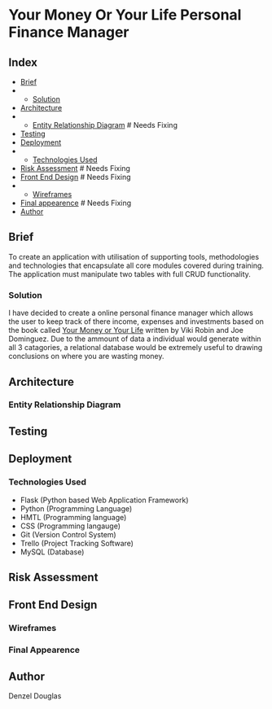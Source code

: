 # Your Money Or Your Life Personal Finance Manager

## Index
* [Brief](https://github.com/Denzaaaaal/SFIA1/blob/developer/README.md#brief)
* * [Solution](https://github.com/Denzaaaaal/SFIA1/blob/developer/README.md#brief)
* [Architecture](https://github.com/Denzaaaaal/SFIA1/blob/developer/README.md#architecture)
* *  [Entity Relationship Diagram](https://github.com/Denzaaaaal/SFIA1/blob/developer/README.md) # Needs Fixing
* [Testing](https://github.com/Denzaaaaal/SFIA1/blob/developer/README.md#Testing)
* [Deployment](https://github.com/Denzaaaaal/SFIA1/blob/developer/README.md#Deployment)
* * [Technologies Used](https://github.com/Denzaaaaal/SFIA1/blob/developer/README.md#Technologies)
* [Risk Assessment](https://github.com/Denzaaaaal/SFIA1/blob/developer/README.md#br) # Needs Fixing
* [Front End Design](https://github.com/Denzaaaaal/SFIA1/blob/developer/README.md) # Needs Fixing
* * [Wireframes](https://github.com/Denzaaaaal/SFIA1/blob/developer/README.md#Wireframes)
* [Final appearence](https://github.com/Denzaaaaal/SFIA1/blob/developer/README.md#Final-appearence) # Needs Fixing
* [Author](https://github.com/Denzaaaaal/SFIA1/blob/developer/README.md#Author)

## Brief
To create an application with utilisation of supporting tools, methodologies and technologies that encapsulate all core modules covered during training. The application must manipulate two tables with full CRUD functionality.

### Solution
I have decided to create a online personal finance manager which allows the user to keep track of there income, expenses and investments based on the book called [Your Money or Your Life](https://www.amazon.co.uk/Transforming-Relationship-Achieving-Financial-Independence/dp/0143115766) written by Viki Robin and Joe Dominguez. Due to the ammount of data a individual would generate within all 3 catagories, a relational database would be extremely useful to drawing conclusions on where you are wasting money. 

## Architecture

### Entity Relationship Diagram


## Testing


## Deployment

### Technologies Used
* Flask (Python based Web Application Framework)
* Python (Programming Language)
* HMTL (Programming language)
* CSS (Programming langauge)
* Git (Version Control System)
* Trello (Project Tracking Software)
* MySQL (Database)

## Risk Assessment


## Front End Design

### Wireframes

### Final Appearence


## Author
Denzel Douglas